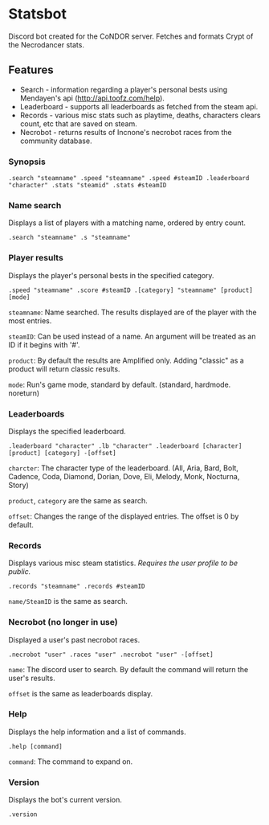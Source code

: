 # Statsbot
Discord bot created for the CoNDOR server. Fetches and formats Crypt of the Necrodancer stats.


## Features
- Search - information regarding a player's personal bests using Mendayen's api (http://api.toofz.com/help).
- Leaderboard - supports all leaderboards as fetched from the steam api.
- Records - various misc stats such as playtime, deaths, characters clears count, etc that are saved on steam.
- Necrobot - returns results of Incnone's necrobot races from the community database.

### Synopsis

`.search "steamname"
.speed "steamname"
.speed #steamID
.leaderboard "character"
.stats "steamid"
.stats #steamID`


### Name search
Displays a list of players with a matching name, ordered by entry count.

`.search "steamname"
.s "steamname"`


### Player results
Displays the player's personal bests in the specified category.

`.speed "steamname"
.score #steamID
.[category] "steamname" [product] [mode]`

`steamname`: Name searched. The results displayed are of the player with the most entries.

`steamID`: Can be used instead of a name. An argument will be treated as an ID if it begins with '#'.

`product`: By default the results are Amplified only. Adding "classic" as a product will return classic results.

`mode`: Run's game mode, standard by default. (standard, hardmode. noreturn)


### Leaderboards
Displays the specified leaderboard.

`.leaderboard "character"
.lb "character"
.leaderboard [character] [product] [category] -[offset]`

`charcter`: The character type of the leaderboard. (All, Aria, Bard, Bolt, Cadence, Coda, Diamond, Dorian, Dove, Eli, Melody, Monk, Nocturna, Story)

`product`, `category` are the same as search.

`offset`: Changes the range of the displayed entries. The offset is 0 by default.


### Records
Displays various misc steam statistics. *Requires the user profile to be public.*

`.records "steamname"
.records #steamID`

`name/SteamID` is the same as search.


### Necrobot (no longer in use)
Displayed a user's past necrobot races.

`.necrobot "user"
.races "user"
.necrobot "user" -[offset]`

`name`: The discord user to search. By default the command will return the user's results.

`offset` is the same as leaderboards display.


### Help
Displays the help information and a list of commands.

`.help [command]`

`command`: The command to expand on.

### Version
Displays the bot's current version.

`.version`
